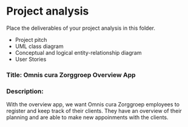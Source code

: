 # Project analysis

Place the deliverables of your project analysis in this folder.

- Project pitch
- UML class diagram
- Conceptual and logical entity-relationship diagram
- User Stories

### Title: Omnis cura Zorggroep Overview App
### Description:
 With the overview app, we want Omnis cura Zorggroep employees to register and keep track of their clients. They have an overview of their planning and are able to make new appoinments with the clients. 
